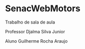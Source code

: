 # SenacWebMotors
Trabalho de sala de aula

Professor Djalma Silva Junior

Aluno Guilherme Rocha Araujo
